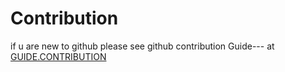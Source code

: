 # Contribution

if u are new to github please see github contribution Guide--- at [GUIDE.CONTRIBUTION](https://help.github.com/en/github/building-a-strong-community/setting-guidelines-for-repository-contributors)
